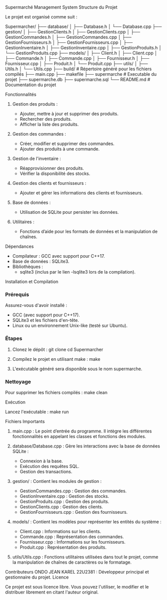 Supermarché Management System
Structure du Projet

Le projet est organisé comme suit :

Supermarcher/
├── database/
│   ├── Database.h
│   └── Database.cpp
├── gestion/
│   ├── GestionClients.h
│   ├── GestionClients.cpp
│   ├── GestionCommandes.h
│   ├── GestionCommandes.cpp
│   ├── GestionFournisseurs.h
│   ├── GestionFournisseurs.cpp
│   ├── GestionInventaire.h
│   ├── GestionInventaire.cpp
│   ├── GestionProduits.h
│   └── GestionProduits.cpp
├── models/
│   ├── Client.h
│   ├── Client.cpp
│   ├── Commande.h
│   ├── Commande.cpp
│   ├── Fournisseur.h
│   ├── Fournisseur.cpp
│   ├── Produit.h
│   └── Produit.cpp
├── utils/
│   ├── Utils.h
│   └── Utils.cpp
├── build/                # Répertoire généré pour les fichiers compilés
├── main.cpp
├── makefile
├── supermarche			  # Executable du projet
├── supermarche.db
├── supermarche.sql
└── README.md             # Documentation du projet

Fonctionnalités

1. Gestion des produits :
   - Ajouter, mettre à jour et supprimer des produits.
   - Rechercher des produits.
   - Afficher la liste des produits.

2. Gestion des commandes :
   - Créer, modifier et supprimer des commandes.
   - Ajouter des produits à une commande.

3. Gestion de l'inventaire :
   - Réapprovisionner des produits.
   - Vérifier la disponibilité des stocks.

4. Gestion des clients et fournisseurs :
   - Ajouter et gérer les informations des clients et fournisseurs.

5. Base de données :
   - Utilisation de SQLite pour persister les données.

6. Utilitaires :
   - Fonctions d’aide pour les formats de données et la manipulation de chaînes.

Dépendances

- Compilateur : GCC avec support pour C++17.
- Base de données : SQLite3.
- Bibliothèques :
  - sqlite3 (inclus par le lien -lsqlite3 lors de la compilation).

Installation et Compilation
### Prérequis

Assurez-vous d'avoir installé :
- GCC (avec support pour C++17).
- SQLite3 et les fichiers d'en-tête.
- Linux ou un environnement Unix-like (testé sur Ubuntu).

### Étapes

1. Clonez le dépôt :
   git clone <url-du-repo>
   cd Supermarcher

2. Compilez le projet en utilisant make :
   make

3. L'exécutable généré sera disponible sous le nom supermarche.

### Nettoyage

Pour supprimer les fichiers compilés :
make clean

Exécution

Lancez l'exécutable :
make run

Fichiers Importants

1. main.cpp : Le point d’entrée du programme. Il intègre les différentes fonctionnalités en appelant les classes et fonctions des modules.

2. database/Database.cpp : Gère les interactions avec la base de données SQLite :
   - Connexion à la base.
   - Exécution des requêtes SQL.
   - Gestion des transactions.

3. gestion/ : Contient les modules de gestion :
   - GestionCommandes.cpp : Gestion des commandes.
   - GestionInventaire.cpp : Gestion des stocks.
   - GestionProduits.cpp : Gestion des produits.
   - GestionClients.cpp : Gestion des clients.
   - GestionFournisseurs.cpp : Gestion des fournisseurs.

4. models/ : Contient les modèles pour représenter les entités du système :
   - Client.cpp : Informations sur les clients.
   - Commande.cpp : Représentation des commandes.
   - Fournisseur.cpp : Informations sur les fournisseurs.
   - Produit.cpp : Représentation des produits.

5. utils/Utils.cpp : Fonctions utilitaires utilisées dans tout le projet, comme la manipulation de chaînes de caractères ou le formatage.

Contributeurs
ONDO JEAN KAREL 22U2381 : Développeur principal et gestionnaire du projet.
Licence

Ce projet est sous licence libre. Vous pouvez l'utiliser, le modifier et le distribuer librement en citant l'auteur original.
